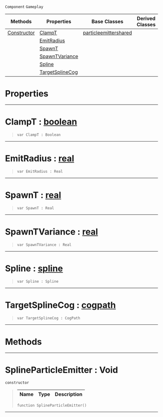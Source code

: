  `Component` `Gameplay`



|Methods|Properties|Base Classes|Derived Classes|
|---|---|---|---|
|[ Constructor](splineparticleemitter.md#splineparticleemitter-vo)|[ ClampT](splineparticleemitter.md#clampt-zilch-engine-docum)|[particleemittershared](particleemittershared.md)| |
| |[ EmitRadius](splineparticleemitter.md#emitradius-zilch-engine-d)| | |
| |[ SpawnT](splineparticleemitter.md#spawnt-zilch-engine-docum)| | |
| |[ SpawnTVariance](splineparticleemitter.md#spawntvariance-zilch-engi)| | |
| |[ Spline](splineparticleemitter.md#spline-zilch-engine-docum)| | |
| |[ TargetSplineCog](splineparticleemitter.md#targetsplinecog-zilch-eng)| | |


 #  Properties


---  
 #  ClampT : [boolean](../nada_base_types/boolean.md)

> 
> ``` lang=cpp, name=Nada
> var ClampT : Boolean


---  
 #  EmitRadius : [real](../nada_base_types/real.md)

> 
> ``` lang=cpp, name=Nada
> var EmitRadius : Real


---  
 #  SpawnT : [real](../nada_base_types/real.md)

> 
> ``` lang=cpp, name=Nada
> var SpawnT : Real


---  
 #  SpawnTVariance : [real](../nada_base_types/real.md)

> 
> ``` lang=cpp, name=Nada
> var SpawnTVariance : Real


---  
 #  Spline : [spline](spline.md)

> 
> ``` lang=cpp, name=Nada
> var Spline : Spline


---  
 #  TargetSplineCog : [cogpath](cogpath.md)

> 
> ``` lang=cpp, name=Nada
> var TargetSplineCog : CogPath


---  
 #  Methods


---  
 #  SplineParticleEmitter : Void

 `constructor`

> 
> |Name|Type|Description|
> |---|---|---|
> ``` lang=cpp, name=Nada
> function SplineParticleEmitter()
> ``` 


---  
 

 